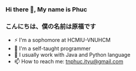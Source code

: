 ### Hi there 👋, My name is Phuc
### こんにちは、僕の名前は原福です
- ⚡ I'm a sophomore at HCMIU-VNUHCM
- 🔭 I'm a self-taught programmer
- 🌱 I usually work with Java and Python language
- 📫 How to reach me: tnphuc.ityu@gmail.com


<!--
**tnphucccc/tnphucccc** is a ✨ _special_ ✨ repository because its `README.md` (this file) appears on your GitHub profile.

Here are some ideas to get you started:

- 🔭 I’m currently working on ...
- 🌱 I’m currently learning ...
- 👯 I’m looking to collaborate on ...
- 🤔 I’m looking for help with ...
- 💬 Ask me about ...
- 📫 How to reach me: ...
- 😄 Pronouns: ...
- ⚡ Fun fact: ...
-->

